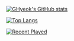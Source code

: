 [![GHyeok's GitHub stats](https://github-readme-stats.vercel.app/api?username=GwonHyeok&theme=github_dark)](https://github.com/anuraghazra/github-readme-stats)

[![Top Langs](https://github-readme-stats.vercel.app/api/top-langs/?username=GwonHyeok&layout=compact&theme=github_dark)](https://github.com/anuraghazra/github-readme-stats)

[![Recent Played](https://us-central1-github-profile-apple-music.cloudfunctions.net/api-v1/api/v1/users/QS7fm798JUAUOd5khxSk/recent/played/tracks)](https://us-central1-github-profile-apple-music.cloudfunctions.net/api-v1/api/v1/users/QS7fm798JUAUOd5khxSk/recent/played/tracks)
